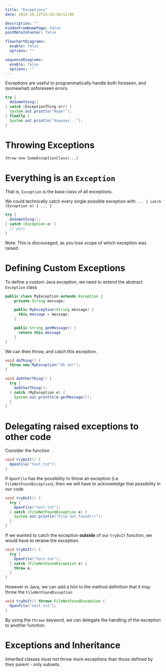 ```yaml
---
title: "Exceptions"
date: 2019-10-22T14:10:36+11:00

description: ""
hiddenFromHomePage: false
postMetaInFooter: false

flowchartDiagrams:
  enable: false
  options: ""

sequenceDiagrams:
  enable: false
  options: ""
---
```


Exceptions are useful to programmatically handle both foreseen, and (somewhat) unforeseen errors.

```java
try {
  doSomething()
} catch (ExceptionThing err) {
  System.out.println("Nope!");
} finally {
  System.out.println("Anyways...");
}
```

# Throwing Exceptions

`throw new SomeExceptionClass(...)`

# Everything is an `Exception`

That is, `Exception` is the base class of all exceptions.

We could technically catch every single possible exception with `... } catch (Exception e) { ... }`

```java
try {
  doSomething();
} catch (Exception e) {
  // pass
}
```

Note: This is discouraged, as you lose scope of which exception was raised.

# Defining Custom Exceptions

To define a custom Java exception, we need to extend the abstract `Exception` class

```java
public class MyException extends Exception {
    private String message;

    public MyException(String message) {
      this.message = message;
    }

    public String getMessage() {
      return this.message
    }
}
```

We can then throw, and catch this exception.

```java
void doThing() {
  throw new MyException("Uh oh!");
}

void doOtherThing() {
  try {
    doOtherThing();
  } catch (MyException e) {
    System.out.println(e.getMessage());
  }
}
```

# Delegating raised exceptions to other code

Consider the function

```java
void tryDoIt() {
  OpenFile("test.txt");
}
```

If `OpenFile` has the possibility to throw an exception (i.e. `FileNotFoundException`), then we will have to acknowledge that possibility in our code

```java
void tryDoIt() {
  try {
    OpenFile("test.txt");
  } catch (FileNotFoundException e) {
    System.out.println("File not found!!!");
  }
}
```

If we wanted to catch the exception **outside** of our `tryDoIt` function, we would have to reraise the exception.


```java
void tryDoIt() {
  try {
    OpenFile("test.txt");
  } catch (FileNotFoundException e) {
    throw e;
  }
}
```

However in Java, we can add a hint to the method definition that it may throw the `FileNotFoundException`


```java
void tryDoIt() throws FileNotFoundException {
  OpenFile("test.txt");
}
```

By using the `throws` keyword, we can delegate the handling of the exception to another function.

# Exceptions and Inheritance

Inherited classes must not throw more exceptions than those defined by their parent - only subsets.